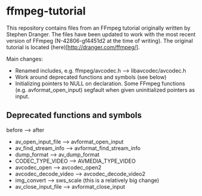 ffmpeg-tutorial
===============

This repository contains files from an FFmpeg tutorial originally written
by Stephen Dranger.  The files have been updated to work with the most
recent version of FFmpeg (N-42806-gf4451d2 at the time of writing).  The
original tutorial is located (here)[http://dranger.com/ffmpeg/].

Main changes:

* Renamed includes, e.g. ffmpeg/avcodec.h --> libavcodec/avcodec.h
* Work around deprecated functions and symbols (see below)
* Initializing pointers to NULL on declaration.  Some FFmpeg functions
  (e.g. avformat_open_input) segfault when given uninitialized pointers 
  as input.

Deprecated functions and symbols
--------------------------------

before --> after

* av_open_input_file --> avformat_open_input
* av_find_stream_info --> avformat_find_stream_info
* dump_format --> av_dump_format
* CODEC_TYPE_VIDEO --> AVMEDIA_TYPE_VIDEO
* avcodec_open --> avcodec_open2
* avcodec_decode_video --> avcodec_decode_video2
* img_convert --> sws_scale (this is a relatively big change)
* av_close_input_file --> avformat_close_input
